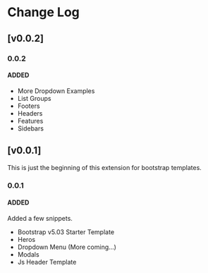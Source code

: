# Change Log

## [v0.0.2]

### 0.0.2

#### ADDED 

- More Dropdown Examples
- List Groups
- Footers
- Headers
- Features
- Sidebars

## [v0.0.1]

This is just the beginning of this extension for bootstrap templates.

### 0.0.1

#### ADDED

Added a few snippets. 

- Bootstrap v5.03 Starter Template
- Heros
- Dropdown Menu (More coming...)
- Modals
- Js Header Template